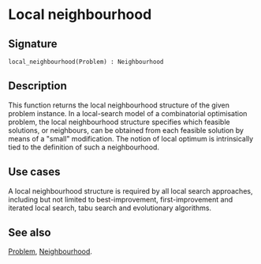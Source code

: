 <!--
SPDX-FileCopyrightText: © 2025 Authors of the ROAR-NET API Specification <https://github.com/roar-net/roar-net-api-spec/blob/main/AUTHORS>

SPDX-License-Identifier: CC-BY-4.0
-->

# Local neighbourhood

## Signature

```text
local_neighbourhood(Problem) : Neighbourhood
```

## Description

This function returns the local neighbourhood structure of the given
problem instance. In a local-search model of a combinatorial
optimisation problem, the local neighbourhood structure specifies
which feasible solutions, or neighbours, can be obtained from each
feasible solution by means of a "small" modification.  The notion of
local optimum is intrinsically tied to the definition of such a
neighbourhood.

## Use cases

A local neighbourhood structure is required by all local search
approaches, including but not limited to best-improvement,
first-improvement and iterated local search, tabu search and
evolutionary algorithms.

## See also

[Problem](../types/Problem.md),
[Neighbourhood](../types/Neighbourhood.md).
